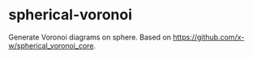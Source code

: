 # spherical-voronoi

Generate Voronoi diagrams on sphere. Based on https://github.com/x-w/spherical_voronoi_core.

